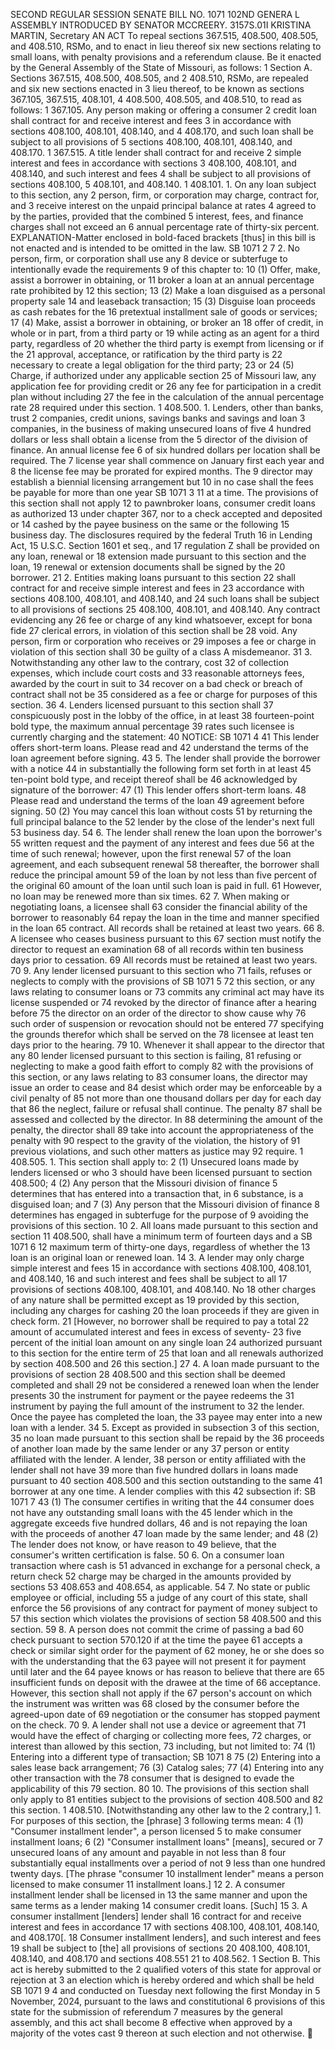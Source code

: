 SECOND REGULAR SESSION
SENATE BILL NO. 1071
102ND GENERA L ASSEMBLY
INTRODUCED BY SENATOR MCCREERY.
3157S.01I KRISTINA MARTIN, Secretary
AN ACT
To repeal sections 367.515, 408.500, 408.505, and 408.510, RSMo, and to enact in lieu thereof six
new sections relating to small loans, with penalty provisions and a referendum clause.
Be it enacted by the General Assembly of the State of Missouri, as follows:
1 Section A. Sections 367.515, 408.500, 408.505, and
2 408.510, RSMo, are repealed and six new sections enacted in
3 lieu thereof, to be known as sections 367.105, 367.515, 408.101,
4 408.500, 408.505, and 408.510, to read as follows:
1 367.105. Any person making or offering a consumer
2 credit loan shall contract for and receive interest and fees
3 in accordance with sections 408.100, 408.101, 408.140, and
4 408.170, and such loan shall be subject to all provisions of
5 sections 408.100, 408.101, 408.140, and 408.170.
1 367.515. A title lender shall contract for and receive
2 simple interest and fees in accordance with sections
3 408.100, 408.101, and 408.140, and such interest and fees
4 shall be subject to all provisions of sections 408.100,
5 408.101, and 408.140.
1 408.101. 1. On any loan subject to this section, any
2 person, firm, or corporation may charge, contract for, and
3 receive interest on the unpaid principal balance at rates
4 agreed to by the parties, provided that the combined
5 interest, fees, and finance charges shall not exceed an
6 annual percentage rate of thirty-six percent.
EXPLANATION-Matter enclosed in bold-faced brackets [thus] in this bill is not enacted
and is intended to be omitted in the law.
SB 1071 2
7 2. No person, firm, or corporation shall use any
8 device or subterfuge to intentionally evade the requirements
9 of this chapter to:
10 (1) Offer, make, assist a borrower in obtaining, or
11 broker a loan at an annual percentage rate prohibited by
12 this section;
13 (2) Make a loan disguised as a personal property sale
14 and leaseback transaction;
15 (3) Disguise loan proceeds as cash rebates for the
16 pretextual installment sale of goods or services;
17 (4) Make, assist a borrower in obtaining, or broker an
18 offer of credit, in whole or in part, from a third party or
19 while acting as an agent for a third party, regardless of
20 whether the third party is exempt from licensing or if the
21 approval, acceptance, or ratification by the third party is
22 necessary to create a legal obligation for the third party;
23 or
24 (5) Charge, if authorized under any applicable section
25 of Missouri law, any application fee for providing credit or
26 any fee for participation in a credit plan without including
27 the fee in the calculation of the annual percentage rate
28 required under this section.
1 408.500. 1. Lenders, other than banks, trust
2 companies, credit unions, savings banks and savings and loan
3 companies, in the business of making unsecured loans of five
4 hundred dollars or less shall obtain a license from the
5 director of the division of finance. An annual license fee
6 of six hundred dollars per location shall be required. The
7 license year shall commence on January first each year and
8 the license fee may be prorated for expired months. The
9 director may establish a biennial licensing arrangement but
10 in no case shall the fees be payable for more than one year
SB 1071 3
11 at a time. The provisions of this section shall not apply
12 to pawnbroker loans, consumer credit loans as authorized
13 under chapter 367, nor to a check accepted and deposited or
14 cashed by the payee business on the same or the following
15 business day. The disclosures required by the federal Truth
16 in Lending Act, 15 U.S.C. Section 1601 et seq., and
17 regulation Z shall be provided on any loan, renewal or
18 extension made pursuant to this section and the loan,
19 renewal or extension documents shall be signed by the
20 borrower.
21 2. Entities making loans pursuant to this section
22 shall contract for and receive simple interest and fees in
23 accordance with sections 408.100, 408.101, and 408.140, and
24 such loans shall be subject to all provisions of sections
25 408.100, 408.101, and 408.140. Any contract evidencing any
26 fee or charge of any kind whatsoever, except for bona fide
27 clerical errors, in violation of this section shall be
28 void. Any person, firm or corporation who receives or
29 imposes a fee or charge in violation of this section shall
30 be guilty of a class A misdemeanor.
31 3. Notwithstanding any other law to the contrary, cost
32 of collection expenses, which include court costs and
33 reasonable attorneys fees, awarded by the court in suit to
34 recover on a bad check or breach of contract shall not be
35 considered as a fee or charge for purposes of this section.
36 4. Lenders licensed pursuant to this section shall
37 conspicuously post in the lobby of the office, in at least
38 fourteen-point bold type, the maximum annual percentage
39 rates such licensee is currently charging and the statement:
40 NOTICE:
SB 1071 4
41 This lender offers short-term loans. Please read and
42 understand the terms of the loan agreement before signing.
43 5. The lender shall provide the borrower with a notice
44 in substantially the following form set forth in at least
45 ten-point bold type, and receipt thereof shall be
46 acknowledged by signature of the borrower:
47 (1) This lender offers short-term loans.
48 Please read and understand the terms of the loan
49 agreement before signing.
50 (2) You may cancel this loan without costs
51 by returning the full principal balance to the
52 lender by the close of the lender's next full
53 business day.
54 6. The lender shall renew the loan upon the borrower's
55 written request and the payment of any interest and fees due
56 at the time of such renewal; however, upon the first renewal
57 of the loan agreement, and each subsequent renewal
58 thereafter, the borrower shall reduce the principal amount
59 of the loan by not less than five percent of the original
60 amount of the loan until such loan is paid in full.
61 However, no loan may be renewed more than six times.
62 7. When making or negotiating loans, a licensee shall
63 consider the financial ability of the borrower to reasonably
64 repay the loan in the time and manner specified in the loan
65 contract. All records shall be retained at least two years.
66 8. A licensee who ceases business pursuant to this
67 section must notify the director to request an examination
68 of all records within ten business days prior to cessation.
69 All records must be retained at least two years.
70 9. Any lender licensed pursuant to this section who
71 fails, refuses or neglects to comply with the provisions of
SB 1071 5
72 this section, or any laws relating to consumer loans or
73 commits any criminal act may have its license suspended or
74 revoked by the director of finance after a hearing before
75 the director on an order of the director to show cause why
76 such order of suspension or revocation should not be entered
77 specifying the grounds therefor which shall be served on the
78 licensee at least ten days prior to the hearing.
79 10. Whenever it shall appear to the director that any
80 lender licensed pursuant to this section is failing,
81 refusing or neglecting to make a good faith effort to comply
82 with the provisions of this section, or any laws relating to
83 consumer loans, the director may issue an order to cease and
84 desist which order may be enforceable by a civil penalty of
85 not more than one thousand dollars per day for each day that
86 the neglect, failure or refusal shall continue. The penalty
87 shall be assessed and collected by the director. In
88 determining the amount of the penalty, the director shall
89 take into account the appropriateness of the penalty with
90 respect to the gravity of the violation, the history of
91 previous violations, and such other matters as justice may
92 require.
1 408.505. 1. This section shall apply to:
2 (1) Unsecured loans made by lenders licensed or who
3 should have been licensed pursuant to section 408.500;
4 (2) Any person that the Missouri division of finance
5 determines that has entered into a transaction that, in
6 substance, is a disguised loan; and
7 (3) Any person that the Missouri division of finance
8 determines has engaged in subterfuge for the purpose of
9 avoiding the provisions of this section.
10 2. All loans made pursuant to this section and section
11 408.500, shall have a minimum term of fourteen days and a
SB 1071 6
12 maximum term of thirty-one days, regardless of whether the
13 loan is an original loan or renewed loan.
14 3. A lender may only charge simple interest and fees
15 in accordance with sections 408.100, 408.101, and 408.140,
16 and such interest and fees shall be subject to all
17 provisions of sections 408.100, 408.101, and 408.140. No
18 other charges of any nature shall be permitted except as
19 provided by this section, including any charges for cashing
20 the loan proceeds if they are given in check form.
21 [However, no borrower shall be required to pay a total
22 amount of accumulated interest and fees in excess of seventy-
23 five percent of the initial loan amount on any single loan
24 authorized pursuant to this section for the entire term of
25 that loan and all renewals authorized by section 408.500 and
26 this section.]
27 4. A loan made pursuant to the provisions of section
28 408.500 and this section shall be deemed completed and shall
29 not be considered a renewed loan when the lender presents
30 the instrument for payment or the payee redeems the
31 instrument by paying the full amount of the instrument to
32 the lender. Once the payee has completed the loan, the
33 payee may enter into a new loan with a lender.
34 5. Except as provided in subsection 3 of this section,
35 no loan made pursuant to this section shall be repaid by the
36 proceeds of another loan made by the same lender or any
37 person or entity affiliated with the lender. A lender,
38 person or entity affiliated with the lender shall not have
39 more than five hundred dollars in loans made pursuant to
40 section 408.500 and this section outstanding to the same
41 borrower at any one time. A lender complies with this
42 subsection if:
SB 1071 7
43 (1) The consumer certifies in writing that the
44 consumer does not have any outstanding small loans with the
45 lender which in the aggregate exceeds five hundred dollars,
46 and is not repaying the loan with the proceeds of another
47 loan made by the same lender; and
48 (2) The lender does not know, or have reason to
49 believe, that the consumer's written certification is false.
50 6. On a consumer loan transaction where cash is
51 advanced in exchange for a personal check, a return check
52 charge may be charged in the amounts provided by sections
53 408.653 and 408.654, as applicable.
54 7. No state or public employee or official, including
55 a judge of any court of this state, shall enforce the
56 provisions of any contract for payment of money subject to
57 this section which violates the provisions of section
58 408.500 and this section.
59 8. A person does not commit the crime of passing a bad
60 check pursuant to section 570.120 if at the time the payee
61 accepts a check or similar sight order for the payment of
62 money, he or she does so with the understanding that the
63 payee will not present it for payment until later and the
64 payee knows or has reason to believe that there are
65 insufficient funds on deposit with the drawee at the time of
66 acceptance. However, this section shall not apply if the
67 person's account on which the instrument was written was
68 closed by the consumer before the agreed-upon date of
69 negotiation or the consumer has stopped payment on the check.
70 9. A lender shall not use a device or agreement that
71 would have the effect of charging or collecting more fees,
72 charges, or interest than allowed by this section,
73 including, but not limited to:
74 (1) Entering into a different type of transaction;
SB 1071 8
75 (2) Entering into a sales lease back arrangement;
76 (3) Catalog sales;
77 (4) Entering into any other transaction with the
78 consumer that is designed to evade the applicability of this
79 section.
80 10. The provisions of this section shall only apply to
81 entities subject to the provisions of section 408.500 and
82 this section.
1 408.510. [Notwithstanding any other law to the
2 contrary,] 1. For purposes of this section, the [phrase]
3 following terms mean:
4 (1) "Consumer installment lender", a person licensed
5 to make consumer installment loans;
6 (2) "Consumer installment loans" [means], secured or
7 unsecured loans of any amount and payable in not less than
8 four substantially equal installments over a period of not
9 less than one hundred twenty days. [The phrase "consumer
10 installment lender" means a person licensed to make consumer
11 installment loans.]
12 2. A consumer installment lender shall be licensed in
13 the same manner and upon the same terms as a lender making
14 consumer credit loans. [Such]
15 3. A consumer installment [lenders] lender shall
16 contract for and receive interest and fees in accordance
17 with sections 408.100, 408.101, 408.140, and 408.170[.
18 Consumer installment lenders], and such interest and fees
19 shall be subject to [the] all provisions of sections
20 408.100, 408.101, 408.140, and 408.170 and sections 408.551
21 to 408.562.
1 Section B. This act is hereby submitted to the
2 qualified voters of this state for approval or rejection at
3 an election which is hereby ordered and which shall be held
SB 1071 9
4 and conducted on Tuesday next following the first Monday in
5 November, 2024, pursuant to the laws and constitutional
6 provisions of this state for the submission of referendum
7 measures by the general assembly, and this act shall become
8 effective when approved by a majority of the votes cast
9 thereon at such election and not otherwise.
